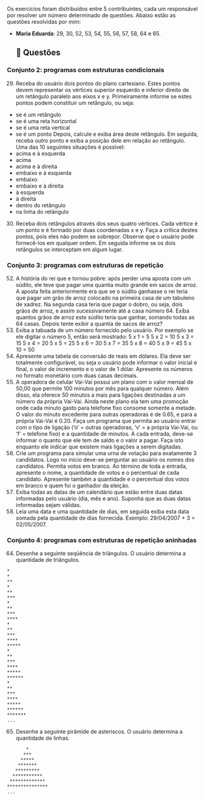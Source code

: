 Os exercícios foram distribuídos entre 5 contribuintes, cada um responsável por resolver um número determinado de questões. Abaixo estão as questões resolvidas por mim:

- **Maria Eduarda**: 29, 30, 52, 53, 54, 55, 56, 57, 58, 64 e 65.

  ## 📝 Questões

### Conjunto 2: programas com estruturas condicionais
29. Receba do usuário dois pontos do plano cartesiano. Estes pontos devem representar os
vértices superior esquerdo e inferior direito de um retângulo paralelo aos eixos x e y.
Primeiramente informe se estes pontos podem constituir um retângulo, ou seja:
- se é um retângulo
- se é uma reta horizontal
- se é uma reta vertical
- se é um ponto
Depois, calcule e exiba área deste retângulo.
Em seguida, receba outro ponto e exiba a posição dele em relação ao retângulo.
Uma das 10 seguintes situações é possível:
- acima e à esquerda
- acima
- acima e à direita
- embaixo e à esquerda
- embaixo
- embaixo e à direita
- à esquerda
- à direita
- dentro do retângulo
- na linha do retângulo
30. Receba dois retângulos através dos seus quatro vértices. Cada vértice é um ponto e é
formado por duas coordenadas x e y. Faça a crítica destes pontos, pois eles não podem se
sobrepor. Observe que o usuário pode fornecê-los em qualquer ordem. Em seguida informe
se os dois retângulos se interceptam em algum lugar.

### Conjunto 3: programas com estruturas de repetição
52. A história do rei que e tornou pobre: após perder uma aposta com um súdito, ele teve que
pagar uma quantia muito grande em sacos de arroz. A aposta feita anteriormente era que
se o súdito ganhasse o rei teria que pagar um grão de arroz colocado na primeira casa de
um tabuleiro de xadrez. Na segunda casa teria que pagar o dobro, ou seja, dois grãos de
arroz, e assim sucessivamente até a casa número 64. Exiba quantos grãos de arroz este
súdito teria que ganhar, somando todas as 64 casas.
Depois tente exibir a quantia de sacos de arroz?
53. Exiba a tabuada de um número fornecido pelo usuário. Por exemplo se ele digitar o número 5, então
será mostrado:
5 x 1 = 5
5 x 2 = 10
5 x 3 = 15
5 x 4 = 20
5 x 5 = 25
5 x 6 = 30
5 x 7 = 35
5 x 8 = 40
5 x 9 = 45
5 x 10 = 50
54. Apresente uma tabela de conversão de reais em dólares. Ela deve ser totalmente
configurável, ou seja o usuário pode informar o valor inicial e final, o valor de incremento e o
valor de 1 dólar. Apresente os números no formato monetário com duas casas decimais.
55. A operadora de celular Vai-Vai possui um plano com o valor mensal de 50,00 que permite
100 minutos por mês para qualquer número. Além disso, ela oferece 50 minutos a mais
para ligações destinadas a um número da própria Vai-Vai. Ainda neste plano ela tem uma
promoção onde cada minuto gasto para telefone fixo consome somente a metade. O valor
do minuto excedente para outras operadoras é de 0.65, e para a própria Vai-Vai é 0.20.
Faça um programa que permita ao usuário entrar com o tipo de ligação (‘o’ = outras
operadoras, ‘v’ = a própria Vai-Vai, ou ‘f’ = telefone fixo) e a quantidade de minutos. A cada
entrada, deve-se informar o quanto que ele tem de saldo e o valor a pagar. Faça isto
enquanto ele indicar que existem mais ligações a serem digitadas.
56. Crie um programa para simular uma urna de votação para exatamente 3 candidatos. Logo
no início deve-se perguntar ao usuário os nomes dos candidatos. Permita votos em branco.
Ao término de toda a entrada, apresente o nome, a quantidade de votos e o percentual de
cada candidato. Apresente também a quantidade e o percentual dos votos em branco e
quem foi o ganhador da eleição.
57. Exiba todas as datas de um calendário que estão entre duas datas informadas pelo usuário
(dia, mês e ano). Suponha que as duas datas informadas sejam válidas.
58. Leia uma data e uma quantidade de dias, em seguida exiba esta data somada pela
quantidade de dias fornecida. Exemplo: 29/04/2007 + 3 = 02/05/2007.

### Conjunto 4: programas com estruturas de repetição aninhadas

64. Desenhe a seguinte seqüência de triângulos. O usuário determina a quantidade de
triângulos.
```
*
*
**
*
**
***
*
**
***
****
*
**
***
****
*****
*
**
***
****
*****
******
*
**
***
****
*****
******
*******
...
```

65. Desenhe a seguinte pirâmide de asteriscos. O usuário determina a quantidade de linhas.
```
       *
      ***
     *****
    *******
   *********
  ***********
 *************
***************
...
```
